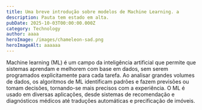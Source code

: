 ```yaml
---
title: Uma breve introdução sobre modelos de Machine Learning. a
description: Pauta tem estado em alta.
pubDate: 2025-10-03T00:00:00.000Z
category: Technology
author: aaaa
heroImage: /images/chameleon-sad.png
heroImageAlt: aaaaaa
---
```


Machine learning (ML) é um campo da inteligência artificial que permite que sistemas aprendam e melhorem com base em dados, sem serem programados explicitamente para cada tarefa. Ao analisar grandes volumes de dados, os algoritmos de ML identificam padrões e fazem previsões ou tomam decisões, tornando-se mais precisos com a experiência. O ML é usado em diversas aplicações, desde sistemas de recomendação e diagnósticos médicos até traduções automáticas e precificação de imóveis. 
